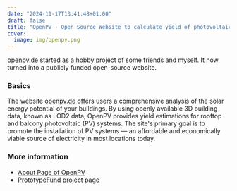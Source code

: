 ```yaml
---
date: "2024-11-17T13:41:48+01:00"
draft: false
title: "OpenPV - Open Source Website to calculate yield of photovoltaic systems in Germany"
cover:
  image: img/openpv.png
---
```


[openpv.de](https://openpv.de) started as a hobby project of some friends and myself. It now turned into a publicly funded open-source website.

### Basics

The website [openpv.de](https://openpv.de) offers users a comprehensive analysis of the solar energy potential of your buildings. By using openly available 3D building data, known as LOD2 data, OpenPV provides yield estimations for rooftop and balcony photovoltaic (PV) systems. The site's primary goal is to promote the installation of PV systems — an affordable and economically viable source of electricity in most locations today.

### More information

- [About Page of OpenPV](https://www.openpv.de/about)
- [PrototypeFund project page](https://prototypefund.de/en/project/openpv/)
